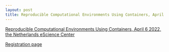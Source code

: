 ```yaml
---
layout: post
title: Reproducible Computational Environments Using Containers, April 6, 2022, the Netherlands eScience Center
---
```

[Reproducible Computational Environments Using Containers, April 6 2022, the Netherlands eScience Center](https://esciencecenter-digital-skills.github.io/2022-04-06-ds-docker/)

[Registration page](https://www.eventbrite.co.uk/e/reproducible-computational-environments-using-docker-containers-tickets-295328745227)
